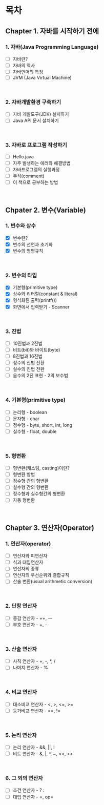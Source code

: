 # 목차

## Chapter 1. 자바를 시작하기 전에

### 1\. 자바(Java Programming Language)

- [ ] 자바란?
- [ ] 자바의 역사
- [ ] 자바언어의 특징
- [ ] JVM (Java Virtual Machine)

</br>

### 2\. 자바개발환경 구축하기
- [ ] 자바 개발도구(JDK) 설치하기
- [ ]  Java API 문서 설치하기

</br>

### 3\. 자바로 프로그램 작성하기
- [ ] Hello.java
- [ ] 자주 발생하는 에러와 해결방법
- [ ]  자바프로그램의 실행과정
- [ ] 주석(comment)
- [ ] 이 책으로 공부하는 방법

</br>

## Chpater 2. 변수(Variable)

### 1\. 변수와 상수
- [X] 변수란?
- [X]  변수의 선언과 초기화
- [X] 변수의 명명규칙

</br>

### 2\. 변수의 타입
- [X] 기본형(primitive type)
- [X] 상수와 리터럴(constant & literal)
- [X] 형식화된 출력(printf())
- [X] 화면에서 입력받기 - Scanner

</br>

### 3\. 진법
- [ ] 10진법과 2진법
- [ ] 비트(bit)와 바이트(byte)
- [ ] 8진법과 16진법
- [ ] 정수의 진법 전환
- [ ] 실수의 진법 전환
- [ ] 음수의 2진 표현 - 2의 보수법

</br>

### 4\. 기본형(primitive type)
- [ ] 논리형 - boolean
- [ ] 문자형 - char
- [ ] 정수형 - byte, short, int, long
- [ ] 실수형 - float, double

</br>

### 5\. 형변환
- [ ] 형변환(캐스팅, casting)이란?
- [ ] 형변환 방법
- [ ] 정수형 간의 형변환
- [ ] 실수형 간의 형변환
- [ ] 정수형과 실수형간의 형변환
- [ ] 자동 형변환

</br>

## Chapter 3. 연산자(Operator)

### 1\. 연산자(operator)
- [ ] 연산자와 피연산자
- [ ] 식과 대입연산자
- [ ] 연산자의 종류
- [ ] 연산자의 우선순위와 결합규칙
- [ ] 산술 변환(usual arithmetic conversion)

</br>

### 2\. 단항 연산자
- [ ] 증감 연산자 - ++, --
- [ ] 부호 연산자 - +, -

</br>

### 3\. 산술 연산자
- [ ] 사칙 연산자 - +, -, \*, /
- [ ] 나머지 연산자 - %

</br>

### 4\. 비교 연산자
- [ ] 대소비교 연산자 - <, >, <=, >=
- [ ] 등가비교 연산자 - ==, !=

</br>

### 5\. 논리 연산자
- [ ] 논리 연산자 - &&, ||, !
- [ ] 비트 연산자 - &, |, ^, ~, <<, >>

</br>

### 6\. 그 외의 연산자
- [ ] 조건 연산자 - ? :
- [ ] 대입 연산자 - =, op=

</br>
